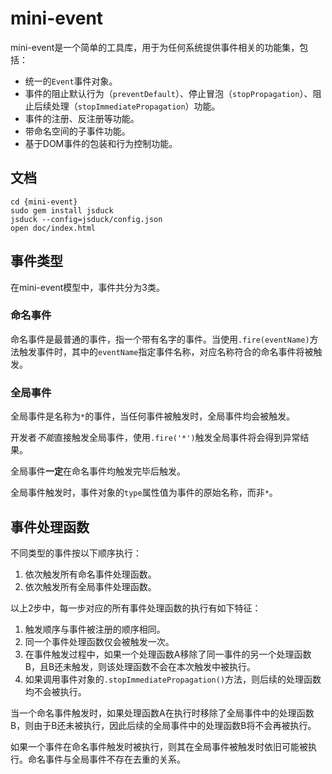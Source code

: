 # mini-event

mini-event是一个简单的工具库，用于为任何系统提供事件相关的功能集，包括：

- 统一的`Event`事件对象。
- 事件的阻止默认行为（`preventDefault`）、停止冒泡（`stopPropagation`）、阻止后续处理（`stopImmediatePropagation`）功能。
- 事件的注册、反注册等功能。
- 带命名空间的子事件功能。
- 基于DOM事件的包装和行为控制功能。

## 文档

    cd {mini-event}
    sudo gem install jsduck
    jsduck --config=jsduck/config.json
    open doc/index.html

## 事件类型

在mini-event模型中，事件共分为3类。

### 命名事件

命名事件是最普通的事件，指一个带有名字的事件。当使用`.fire(eventName)`方法触发事件时，其中的`eventName`指定事件名称，对应名称符合的命名事件将被触发。

### 全局事件

全局事件是名称为`*`的事件，当任何事件被触发时，全局事件均会被触发。

开发者*不能*直接触发全局事件，使用`.fire('*')`触发全局事件将会得到异常结果。

全局事件**一定**在命名事件均触发完毕后触发。

全局事件触发时，事件对象的`type`属性值为事件的原始名称，而非`*`。

## 事件处理函数

不同类型的事件按以下顺序执行：

1. 依次触发所有命名事件处理函数。
2. 依次触发所有全局事件处理函数。

以上2步中，每一步对应的所有事件处理函数的执行有如下特征：

1. 触发顺序与事件被注册的顺序相同。
2. 同一个事件处理函数仅会被触发一次。
3. 在事件触发过程中，如果一个处理函数A移除了同一事件的另一个处理函数B，且B还未触发，则该处理函数不会在本次触发中被执行。
3. 如果调用事件对象的`.stopImmediatePropagation()`方法，则后续的处理函数均不会被执行。

当一个命名事件触发时，如果处理函数A在执行时移除了全局事件中的处理函数B，则由于B还未被执行，因此后续的全局事件中的处理函数B将不会再被执行。

如果一个事件在命名事件触发时被执行，则其在全局事件被触发时依旧可能被执行。命名事件与全局事件不存在去重的关系。
